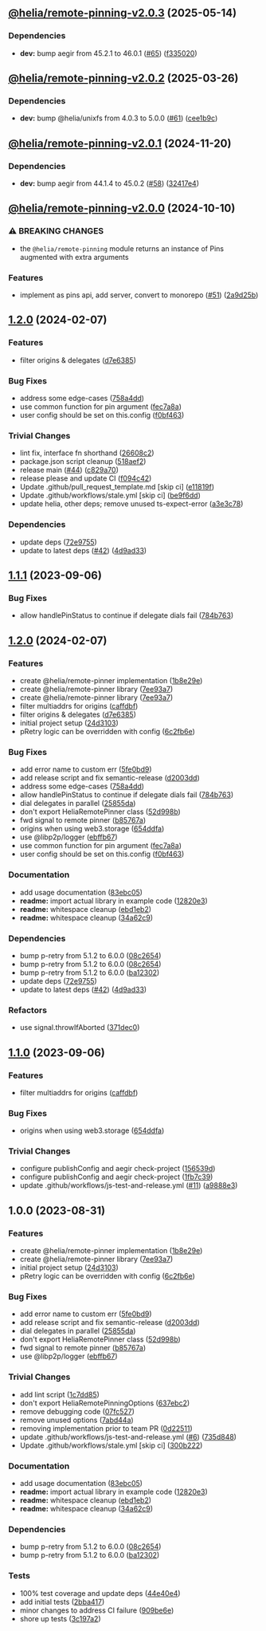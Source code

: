 ## [@helia/remote-pinning-v2.0.3](https://github.com/ipfs/helia-remote-pinning/compare/@helia/remote-pinning-2.0.2...@helia/remote-pinning-2.0.3) (2025-05-14)

### Dependencies

* **dev:** bump aegir from 45.2.1 to 46.0.1 ([#65](https://github.com/ipfs/helia-remote-pinning/issues/65)) ([f335020](https://github.com/ipfs/helia-remote-pinning/commit/f335020132df0e644184ef90574c10a69a0000e9))

## [@helia/remote-pinning-v2.0.2](https://github.com/ipfs/helia-remote-pinning/compare/@helia/remote-pinning-2.0.1...@helia/remote-pinning-2.0.2) (2025-03-26)

### Dependencies

* **dev:** bump @helia/unixfs from 4.0.3 to 5.0.0 ([#61](https://github.com/ipfs/helia-remote-pinning/issues/61)) ([cee1b9c](https://github.com/ipfs/helia-remote-pinning/commit/cee1b9c3c10c69dec6261c2dcdb59132e604533d))

## [@helia/remote-pinning-v2.0.1](https://github.com/ipfs/helia-remote-pinning/compare/@helia/remote-pinning-2.0.0...@helia/remote-pinning-2.0.1) (2024-11-20)

### Dependencies

* **dev:** bump aegir from 44.1.4 to 45.0.2 ([#58](https://github.com/ipfs/helia-remote-pinning/issues/58)) ([32417e4](https://github.com/ipfs/helia-remote-pinning/commit/32417e48286516f7969f26906af1109087b104b2))

## [@helia/remote-pinning-v2.0.0](https://github.com/ipfs/helia-remote-pinning/compare/@helia/remote-pinning-1.2.0...@helia/remote-pinning-2.0.0) (2024-10-10)

### ⚠ BREAKING CHANGES

* the `@helia/remote-pinning` module returns an instance of Pins augmented with extra arguments

### Features

* implement as pins api, add server, convert to monorepo ([#51](https://github.com/ipfs/helia-remote-pinning/issues/51)) ([2a9d25b](https://github.com/ipfs/helia-remote-pinning/commit/2a9d25b850fca56c7b30518c0cf0625b88fcf781))

## [1.2.0](https://github.com/ipfs/helia-remote-pinning/compare/v1.1.1...v1.2.0) (2024-02-07)


### Features

* filter origins & delegates ([d7e6385](https://github.com/ipfs/helia-remote-pinning/commit/d7e638580b0046b36c3097b83e67cc3c31ae76e4))


### Bug Fixes

* address some edge-cases ([758a4dd](https://github.com/ipfs/helia-remote-pinning/commit/758a4ddf26b2317e000b9bf88b6af01b0b1ca505))
* use common function for pin argument ([fec7a8a](https://github.com/ipfs/helia-remote-pinning/commit/fec7a8ab4e6f36bd1c51229bca0b9f0669b86311))
* user config should be set on this.config ([f0bf463](https://github.com/ipfs/helia-remote-pinning/commit/f0bf463f5656c7dc0c56af65e776a0b19f9dc818))


### Trivial Changes

* lint fix, interface fn shorthand ([26608c2](https://github.com/ipfs/helia-remote-pinning/commit/26608c28125390386dbedc86490474f62bbcdcda))
* package.json script cleanup ([518aef2](https://github.com/ipfs/helia-remote-pinning/commit/518aef221f1d79a312d3914e095268e5bbad5831))
* release main ([#44](https://github.com/ipfs/helia-remote-pinning/issues/44)) ([c829a70](https://github.com/ipfs/helia-remote-pinning/commit/c829a70f54f47559dac14ffa72d34e85dab41da5))
* release please and update CI ([f094c42](https://github.com/ipfs/helia-remote-pinning/commit/f094c42e47f52906e8471447ebe18d694c0085c5))
* Update .github/pull_request_template.md [skip ci] ([e11819f](https://github.com/ipfs/helia-remote-pinning/commit/e11819f0e22c64bdeee0d3e3b1c2468fb7715958))
* Update .github/workflows/stale.yml [skip ci] ([be9f6dd](https://github.com/ipfs/helia-remote-pinning/commit/be9f6dd0800429a5e338b9c6dc551a7a39ddd9ae))
* update helia, other deps; remove unused ts-expect-error ([a3e3c78](https://github.com/ipfs/helia-remote-pinning/commit/a3e3c785f1f07ab955834df5ba50cdf50b63fd3c))


### Dependencies

* update deps ([72e9755](https://github.com/ipfs/helia-remote-pinning/commit/72e975500ad4bacc32a26251bbdf7a2a08519f2d))
* update to latest deps ([#42](https://github.com/ipfs/helia-remote-pinning/issues/42)) ([4d9ad33](https://github.com/ipfs/helia-remote-pinning/commit/4d9ad331279f23fbcd001bf5469f3c5c9769c76d))

## [1.1.1](https://github.com/ipfs/helia-remote-pinning/compare/v1.1.0...v1.1.1) (2023-09-06)


### Bug Fixes

* allow handlePinStatus to continue if delegate dials fail ([784b763](https://github.com/ipfs/helia-remote-pinning/commit/784b7630054a69549184e3218feea32f835c86fe))

## [1.2.0](https://github.com/ipfs/helia-remote-pinning/compare/remote-pinning-v1.1.1...remote-pinning-v1.2.0) (2024-02-07)


### Features

* create @helia/remote-pinner implementation ([1b8e29e](https://github.com/ipfs/helia-remote-pinning/commit/1b8e29e4ce397fcb40b958a2dcfb156d4fe29045))
* create @helia/remote-pinner library ([7ee93a7](https://github.com/ipfs/helia-remote-pinning/commit/7ee93a7eba92bd257a787f113fb7dad7f15b7f23))
* create @helia/remote-pinner library ([7ee93a7](https://github.com/ipfs/helia-remote-pinning/commit/7ee93a7eba92bd257a787f113fb7dad7f15b7f23))
* filter multiaddrs for origins ([caffdbf](https://github.com/ipfs/helia-remote-pinning/commit/caffdbf759fac3e36ad3700f9093b05eeaca09ea))
* filter origins & delegates ([d7e6385](https://github.com/ipfs/helia-remote-pinning/commit/d7e638580b0046b36c3097b83e67cc3c31ae76e4))
* initial project setup ([24d3103](https://github.com/ipfs/helia-remote-pinning/commit/24d3103cccafb19ec2bd6d81a50ee0aeeef895bf))
* pRetry logic can be overridden with config ([6c2fb6e](https://github.com/ipfs/helia-remote-pinning/commit/6c2fb6eb3701e0172fbcfb61bc9dea22d14a4685))


### Bug Fixes

* add error name to custom err ([5fe0bd9](https://github.com/ipfs/helia-remote-pinning/commit/5fe0bd98cbb3471e1e29bc1e756dd4a7a39845c2))
* add release script and fix semantic-release ([d2003dd](https://github.com/ipfs/helia-remote-pinning/commit/d2003dd6ea1a2b9747729ae17a618c52da451dbd))
* address some edge-cases ([758a4dd](https://github.com/ipfs/helia-remote-pinning/commit/758a4ddf26b2317e000b9bf88b6af01b0b1ca505))
* allow handlePinStatus to continue if delegate dials fail ([784b763](https://github.com/ipfs/helia-remote-pinning/commit/784b7630054a69549184e3218feea32f835c86fe))
* dial delegates in parallel ([25855da](https://github.com/ipfs/helia-remote-pinning/commit/25855da6dc95df2acfd157ced1d65dd007723dd4))
* don't export HeliaRemotePinner class ([52d998b](https://github.com/ipfs/helia-remote-pinning/commit/52d998b4f3da5856f3eaced8474f547a368222fb))
* fwd signal to remote pinner ([b85767a](https://github.com/ipfs/helia-remote-pinning/commit/b85767a1a69db3669cce2dd054062fbdac5e0d49))
* origins when using web3.storage ([654ddfa](https://github.com/ipfs/helia-remote-pinning/commit/654ddfa0e8187f9d682e7219e6d9cca8710120f9))
* use @libp2p/logger ([ebffb67](https://github.com/ipfs/helia-remote-pinning/commit/ebffb674af55af78bc7c867c561bf479251c7a86))
* use common function for pin argument ([fec7a8a](https://github.com/ipfs/helia-remote-pinning/commit/fec7a8ab4e6f36bd1c51229bca0b9f0669b86311))
* user config should be set on this.config ([f0bf463](https://github.com/ipfs/helia-remote-pinning/commit/f0bf463f5656c7dc0c56af65e776a0b19f9dc818))


### Documentation

* add usage documentation ([83ebc05](https://github.com/ipfs/helia-remote-pinning/commit/83ebc05ed8ecb1b18049dd2ff63b5456e080daf8))
* **readme:** import actual library in example code ([12820e3](https://github.com/ipfs/helia-remote-pinning/commit/12820e350c695ec543394f896297b112eeab2456))
* **readme:** whitespace cleanup ([ebd1eb2](https://github.com/ipfs/helia-remote-pinning/commit/ebd1eb2228bc748032edf1a96bbc39d77ed1f404))
* **readme:** whitespace cleanup ([34a62c9](https://github.com/ipfs/helia-remote-pinning/commit/34a62c98da64589deae9ab95b64ed3a433b0528b))


### Dependencies

* bump p-retry from 5.1.2 to 6.0.0 ([08c2654](https://github.com/ipfs/helia-remote-pinning/commit/08c265495a9feb58b1788f1bfb627fd8f6ffe01e))
* bump p-retry from 5.1.2 to 6.0.0 ([08c2654](https://github.com/ipfs/helia-remote-pinning/commit/08c265495a9feb58b1788f1bfb627fd8f6ffe01e))
* bump p-retry from 5.1.2 to 6.0.0 ([ba12302](https://github.com/ipfs/helia-remote-pinning/commit/ba123023da2c457414e2619753dc10ea8c6d6c92))
* update deps ([72e9755](https://github.com/ipfs/helia-remote-pinning/commit/72e975500ad4bacc32a26251bbdf7a2a08519f2d))
* update to latest deps ([#42](https://github.com/ipfs/helia-remote-pinning/issues/42)) ([4d9ad33](https://github.com/ipfs/helia-remote-pinning/commit/4d9ad331279f23fbcd001bf5469f3c5c9769c76d))


### Refactors

* use signal.throwIfAborted ([371dec0](https://github.com/ipfs/helia-remote-pinning/commit/371dec07094ef9b2b3042440423e83b7c8fbb36e))

## [1.1.0](https://github.com/ipfs/helia-remote-pinning/compare/v1.0.0...v1.1.0) (2023-09-06)


### Features

* filter multiaddrs for origins ([caffdbf](https://github.com/ipfs/helia-remote-pinning/commit/caffdbf759fac3e36ad3700f9093b05eeaca09ea))


### Bug Fixes

* origins when using web3.storage ([654ddfa](https://github.com/ipfs/helia-remote-pinning/commit/654ddfa0e8187f9d682e7219e6d9cca8710120f9))


### Trivial Changes

* configure publishConfig and aegir check-project ([156539d](https://github.com/ipfs/helia-remote-pinning/commit/156539d129ca1b81f7fe5f86c23c7f14db52080a))
* configure publishConfig and aegir check-project ([1fb7c39](https://github.com/ipfs/helia-remote-pinning/commit/1fb7c392f00c9b525d69a7d6d40b45b9161d7b9b))
* update .github/workflows/js-test-and-release.yml ([#11](https://github.com/ipfs/helia-remote-pinning/issues/11)) ([a9888e3](https://github.com/ipfs/helia-remote-pinning/commit/a9888e3012692181e71b0ff92308ef04ce08e412))

## 1.0.0 (2023-08-31)


### Features

* create @helia/remote-pinner implementation ([1b8e29e](https://github.com/ipfs/helia-remote-pinning/commit/1b8e29e4ce397fcb40b958a2dcfb156d4fe29045))
* create @helia/remote-pinner library ([7ee93a7](https://github.com/ipfs/helia-remote-pinning/commit/7ee93a7eba92bd257a787f113fb7dad7f15b7f23))
* initial project setup ([24d3103](https://github.com/ipfs/helia-remote-pinning/commit/24d3103cccafb19ec2bd6d81a50ee0aeeef895bf))
* pRetry logic can be overridden with config ([6c2fb6e](https://github.com/ipfs/helia-remote-pinning/commit/6c2fb6eb3701e0172fbcfb61bc9dea22d14a4685))


### Bug Fixes

* add error name to custom err ([5fe0bd9](https://github.com/ipfs/helia-remote-pinning/commit/5fe0bd98cbb3471e1e29bc1e756dd4a7a39845c2))
* add release script and fix semantic-release ([d2003dd](https://github.com/ipfs/helia-remote-pinning/commit/d2003dd6ea1a2b9747729ae17a618c52da451dbd))
* dial delegates in parallel ([25855da](https://github.com/ipfs/helia-remote-pinning/commit/25855da6dc95df2acfd157ced1d65dd007723dd4))
* don't export HeliaRemotePinner class ([52d998b](https://github.com/ipfs/helia-remote-pinning/commit/52d998b4f3da5856f3eaced8474f547a368222fb))
* fwd signal to remote pinner ([b85767a](https://github.com/ipfs/helia-remote-pinning/commit/b85767a1a69db3669cce2dd054062fbdac5e0d49))
* use @libp2p/logger ([ebffb67](https://github.com/ipfs/helia-remote-pinning/commit/ebffb674af55af78bc7c867c561bf479251c7a86))


### Trivial Changes

* add lint script ([1c7dd85](https://github.com/ipfs/helia-remote-pinning/commit/1c7dd8567eed4f24bf0c5b55bc4d784664e3bd8f))
* don't export HeliaRemotePinningOptions ([637ebc2](https://github.com/ipfs/helia-remote-pinning/commit/637ebc2c0c57110bd4f0a3a94f9038222403a055))
* remove debugging code ([07fc527](https://github.com/ipfs/helia-remote-pinning/commit/07fc52757af901d757424ec5aa2189a89de8f782))
* remove unused options ([7abd44a](https://github.com/ipfs/helia-remote-pinning/commit/7abd44a02547a911a77fede5105eb2d85e9c8aed))
* removing implementation prior to team PR ([0d22511](https://github.com/ipfs/helia-remote-pinning/commit/0d225112e60e8487fe11cc0ccd2f48c49f88eac3))
* update .github/workflows/js-test-and-release.yml ([#6](https://github.com/ipfs/helia-remote-pinning/issues/6)) ([735d848](https://github.com/ipfs/helia-remote-pinning/commit/735d84880c0ce0eae9252370cf27ee0891922d50))
* Update .github/workflows/stale.yml [skip ci] ([300b222](https://github.com/ipfs/helia-remote-pinning/commit/300b2226b8fdc3768ed11acd4b67372f36351455))


### Documentation

* add usage documentation ([83ebc05](https://github.com/ipfs/helia-remote-pinning/commit/83ebc05ed8ecb1b18049dd2ff63b5456e080daf8))
* **readme:** import actual library in example code ([12820e3](https://github.com/ipfs/helia-remote-pinning/commit/12820e350c695ec543394f896297b112eeab2456))
* **readme:** whitespace cleanup ([ebd1eb2](https://github.com/ipfs/helia-remote-pinning/commit/ebd1eb2228bc748032edf1a96bbc39d77ed1f404))
* **readme:** whitespace cleanup ([34a62c9](https://github.com/ipfs/helia-remote-pinning/commit/34a62c98da64589deae9ab95b64ed3a433b0528b))


### Dependencies

* bump p-retry from 5.1.2 to 6.0.0 ([08c2654](https://github.com/ipfs/helia-remote-pinning/commit/08c265495a9feb58b1788f1bfb627fd8f6ffe01e))
* bump p-retry from 5.1.2 to 6.0.0 ([ba12302](https://github.com/ipfs/helia-remote-pinning/commit/ba123023da2c457414e2619753dc10ea8c6d6c92))


### Tests

* 100% test coverage and update deps ([44e40e4](https://github.com/ipfs/helia-remote-pinning/commit/44e40e430ecbe2d2fc20b9daa6a6a331646ed4d0))
* add initial tests ([2bba417](https://github.com/ipfs/helia-remote-pinning/commit/2bba417ef1c71938fff55cac74710c1154bc00ba))
* minor changes to address CI failure ([909be6e](https://github.com/ipfs/helia-remote-pinning/commit/909be6e1ecfc67af19667c3afd9509209d7e958a))
* shore up tests ([3c197a2](https://github.com/ipfs/helia-remote-pinning/commit/3c197a2163557a04e17c1cb935a2bcff319bf778))
